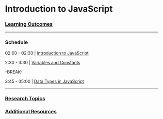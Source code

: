 # Introduction to JavaScript

### [Learning Outcomes](./learning-outcomes.md)
---
### Schedule   

02:00 - 02:30 | [Introduction to JavaScript](./intro-to-js.md)

2:30 - 3:30 | [Variables and Constants](./variables-and-constants.md)

-BREAK-    

3:45 - 05:00 | [Data Types in JavaScript](./data-types.md)    

---
### [Research Topics](./research-topics.md) 

### [Additional Resources](./resources.md) 


